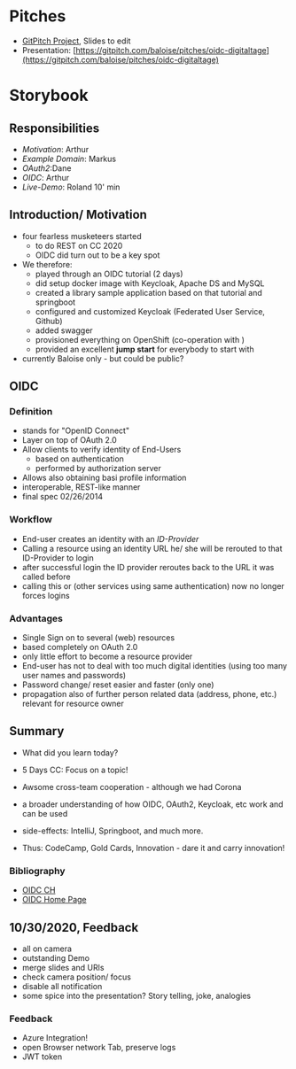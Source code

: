 # Pitches

* [GitPitch Project](https://gitpitch.com/baloise/pitches/oidc-digitaltage#/), Slides to edit
* Presentation: [https://gitpitch.com/baloise/pitches/oidc-digitaltage](https://gitpitch.com/baloise/pitches/oidc-digitaltage)

# Storybook

## Responsibilities
* *Motivation*: Arthur
* *Example Domain*: Markus
* *OAuth2*:Dane
* *OIDC*: Arthur
* *Live-Demo*: Roland 10' min

## Introduction/ Motivation

* four fearless musketeers started
  * to do REST on CC 2020
  * OIDC did turn out to be a key spot
* We therefore:
  * played through an OIDC tutorial (2 days)
  * did setup docker image with Keycloak, Apache DS and MySQL
  * created a library sample application based on that tutorial and springboot
  * configured and customized Keycloak (Federated User Service, Github)
  * added swagger
  * provisioned everything on OpenShift (co-operation with )
  * provided an excellent **jump start** for everybody to start with
* currently Baloise only - but could be public?
   
## OIDC

### Definition
* stands for "OpenID Connect"
* Layer on top of OAuth 2.0
* Allow clients to verify identity of End-Users
  * based on authentication
  * performed by authorization server
* Allows also obtaining basi profile information
* interoperable, REST-like manner
* final spec 02/26/2014

### Workflow
* End-user creates an identity with an *ID-Provider*
* Calling a resource using an identity URL he/ she will be
  rerouted to that ID-Provider to login
* after successful login the ID provider reroutes back to the
  URL it was called before
* calling this or (other services using same authentication)
  now no longer forces logins

### Advantages
* Single Sign on to several (web) resources
* based completely on OAuth 2.0
* only little effort to become a resource provider
* End-user has not to deal with too much digital identities
  (using too many user names and passwords)
* Password change/ reset easier and faster (only one)
* propagation also of further person related data
  (address, phone, etc.) relevant for resource owner
  
## Summary

* What did you learn today?

* 5 Days CC: Focus on a topic!
* Awsome cross-team cooperation - although we had Corona
* a broader understanding of how OIDC, OAuth2, Keycloak, etc work and can be used
* side-effects: IntelliJ, Springboot, and much more.
* Thus: CodeCamp, Gold Cards, Innovation - dare it and carry innovation!
  
### Bibliography
* [OIDC CH](https://www.openid.ch/what-is-openid/)
* [OIDC Home Page](https://openid.net/connect/)

## 10/30/2020, Feedback
* all on camera
* outstanding Demo
* merge slides and URls
* check camera position/ focus
* disable all notification
* some spice into the presentation? Story telling, joke, analogies

### Feedback
* Azure Integration!
* open Browser network Tab, preserve logs
* JWT token